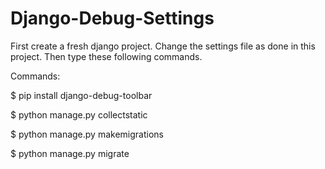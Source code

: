 # Django-Debug-Settings

First create a fresh django project. Change the settings file as done in this project. Then type these following commands.

Commands:

$ pip install django-debug-toolbar

$ python manage.py collectstatic

$ python manage.py makemigrations

$ python manage.py migrate
